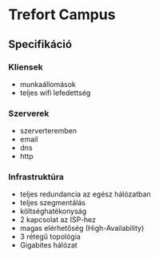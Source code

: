 # Trefort Campus
## Specifikáció
### Kliensek
- munkaállomások
- teljes wifi lefedettség
### Szerverek
- szerverteremben
- email
- dns
- http
### Infrastruktúra
- teljes redundancia az egész hálózatban
- teljes szegmentálás
- költséghatékonyság
- 2 kapcsolat az ISP-hez
- magas elérhetőség (High-Availability)
- 3 rétegű topológia
- Gigabites hálózat